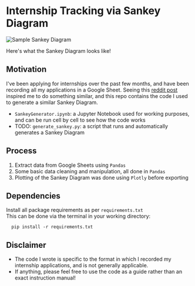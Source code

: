 # Internship Tracking via Sankey Diagram

![Sample Sankey Diagram](/data/sample/Internship%Applications%Sankey%Diagram%Sample.png "Sample Sankey Diagram")
<p>Here's what the Sankey Diagram looks like!</p>

## Motivation
I've been applying for internships over the past few months, and have been recording all my applications in a Google Sheet.
Seeing this [reddit post](https://www.reddit.com/r/dataisbeautiful/comments/b5sfbh/my_12month_job_search_as_a_recent_graduate_iitn/) inspired me to do something similar, and this repo contains the code I used to generate a similar Sankey Diagram.
- `SankeyGenerator.ipynb`: a Jupyter Notebook used for working purposes, and can be run cell by cell to see how the code works
- TODO: `generate_sankey.py`: a script that runs and automatically generates a Sankey Diagram

## Process
1. Extract data from Google Sheets using `Pandas`
2. Some basic data cleaning and manipulation, all done in `Pandas`
3. Plotting of the Sankey Diagram was done using `Plotly` before exporting

## Dependencies
Install all package requirements as per `requirements.txt`
<br>This can be done via the terminal in your working directory:
```
  pip install -r requirements.txt
```

## Disclaimer
- The code I wrote is specific to the format in which I recorded my internship applications, and is not generally applicable.
- If anything, please feel free to use the code as a guide rather than an exact instruction manual!

